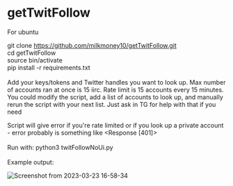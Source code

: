 # getTwitFollow

For ubuntu

git clone https://github.com/milkmoney10/getTwitFollow.git
<br>
cd getTwitFollow
<br>
source bin/activate
<br>
pip install -r requirements.txt
<br>
<br>
Add your keys/tokens and Twitter handles you want to look up. Max number of accounts ran at once is 15 iirc. Rate limit is 15 accounts every 15 minutes. You could modify the script, add a list of accounts to look up, and manually rerun the script with your next list. Just ask in TG for help with that if you need

Script will give error if you're rate limited or if you look up a private account - error probably is something like <Response [401]>
<br>
<br>
Run with: python3 twitFollowNoUi.py
<br>
<br>
Example output:



![Screenshot from 2023-03-23 16-58-34](https://user-images.githubusercontent.com/105143285/227374211-bdcd2699-c0ae-4994-9165-4872cd12eb9d.png)
